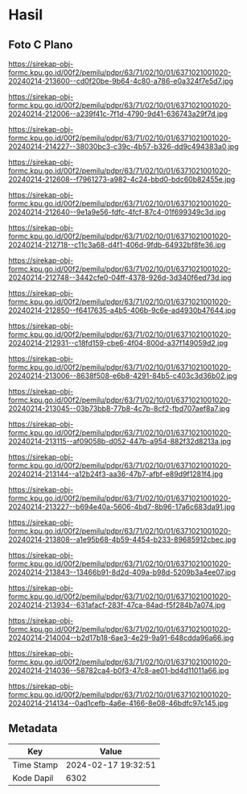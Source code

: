 # Hasil

## Foto C Plano

https://sirekap-obj-formc.kpu.go.id/00f2/pemilu/pdpr/63/71/02/10/01/6371021001020-20240214-213600--cd0f20be-9b64-4c80-a786-e0a324f7e5d7.jpg

https://sirekap-obj-formc.kpu.go.id/00f2/pemilu/pdpr/63/71/02/10/01/6371021001020-20240214-212006--a239f41c-7f1d-4790-9d41-636743a29f7d.jpg

https://sirekap-obj-formc.kpu.go.id/00f2/pemilu/pdpr/63/71/02/10/01/6371021001020-20240214-214227--38030bc3-c39c-4b57-b326-dd9c494383a0.jpg

https://sirekap-obj-formc.kpu.go.id/00f2/pemilu/pdpr/63/71/02/10/01/6371021001020-20240214-212608--f7961273-a982-4c24-bbd0-bdc60b82455e.jpg

https://sirekap-obj-formc.kpu.go.id/00f2/pemilu/pdpr/63/71/02/10/01/6371021001020-20240214-212640--9e1a9e56-fdfc-4fcf-87c4-01f699349c3d.jpg

https://sirekap-obj-formc.kpu.go.id/00f2/pemilu/pdpr/63/71/02/10/01/6371021001020-20240214-212718--c11c3a68-d4f1-406d-9fdb-64932bf8fe36.jpg

https://sirekap-obj-formc.kpu.go.id/00f2/pemilu/pdpr/63/71/02/10/01/6371021001020-20240214-212748--3442cfe0-04ff-4378-926d-3d340f6ed73d.jpg

https://sirekap-obj-formc.kpu.go.id/00f2/pemilu/pdpr/63/71/02/10/01/6371021001020-20240214-212850--f6417635-a4b5-406b-9c6e-ad4930b47644.jpg

https://sirekap-obj-formc.kpu.go.id/00f2/pemilu/pdpr/63/71/02/10/01/6371021001020-20240214-212931--c18fd159-cbe6-4f04-800d-a37f149059d2.jpg

https://sirekap-obj-formc.kpu.go.id/00f2/pemilu/pdpr/63/71/02/10/01/6371021001020-20240214-213006--8638f508-e6b8-4291-84b5-c403c3d36b02.jpg

https://sirekap-obj-formc.kpu.go.id/00f2/pemilu/pdpr/63/71/02/10/01/6371021001020-20240214-213045--03b73bb8-77b8-4c7b-8cf2-fbd707aef8a7.jpg

https://sirekap-obj-formc.kpu.go.id/00f2/pemilu/pdpr/63/71/02/10/01/6371021001020-20240214-213115--af09058b-d052-447b-a954-882f32d8213a.jpg

https://sirekap-obj-formc.kpu.go.id/00f2/pemilu/pdpr/63/71/02/10/01/6371021001020-20240214-213144--a12b24f3-aa36-47b7-afbf-e89d9f1281f4.jpg

https://sirekap-obj-formc.kpu.go.id/00f2/pemilu/pdpr/63/71/02/10/01/6371021001020-20240214-213227--b694e40a-5606-4bd7-8b96-17a6c683da91.jpg

https://sirekap-obj-formc.kpu.go.id/00f2/pemilu/pdpr/63/71/02/10/01/6371021001020-20240214-213808--a1e95b68-4b59-4454-b233-89685912cbec.jpg

https://sirekap-obj-formc.kpu.go.id/00f2/pemilu/pdpr/63/71/02/10/01/6371021001020-20240214-213843--13466b91-8d2d-409a-b98d-5209b3a4ee07.jpg

https://sirekap-obj-formc.kpu.go.id/00f2/pemilu/pdpr/63/71/02/10/01/6371021001020-20240214-213934--631afacf-283f-47ca-84ad-f5f284b7a074.jpg

https://sirekap-obj-formc.kpu.go.id/00f2/pemilu/pdpr/63/71/02/10/01/6371021001020-20240214-214004--b2d17b18-6ae3-4e29-9a91-648cdda96a66.jpg

https://sirekap-obj-formc.kpu.go.id/00f2/pemilu/pdpr/63/71/02/10/01/6371021001020-20240214-214036--58782ca4-b0f3-47c8-ae01-bd4d11011a66.jpg

https://sirekap-obj-formc.kpu.go.id/00f2/pemilu/pdpr/63/71/02/10/01/6371021001020-20240214-214134--0ad1cefb-4a6e-4166-8e08-46bdfc97c145.jpg


## Metadata

| Key        | Value               |
| ---------- | ------------------- |
| Time Stamp | 2024-02-17 19:32:51 |
| Kode Dapil | 6302                |



